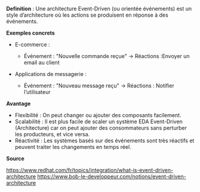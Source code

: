 **Definition** : Une architecture Event-Driven (ou orientée événements) est un style d’architecture où les actions se produisent en réponse à des événements.


**Exemples concrets**

- E-commerce :
  - Événement : "Nouvelle commande reçue" -> Réactions :Envoyer un email au client

- Applications de messagerie :
  - Événement : "Nouveau message reçu" -> Réactions : Notifier l’utilisateur

**Avantage**
- Flexibilité : On peut changer ou ajouter des composants facilement.
- Scalabilité : Il est plus facile de scaler un système EDA Event-Driven (Architecture) car on peut ajouter des consommateurs sans perturber les producteurs, et vice versa.
- Réactivité : Les systèmes basés sur des événements sont très réactifs et peuvent traiter les changements en temps réel.

**Source**

https://www.redhat.com/fr/topics/integration/what-is-event-driven-architecture 
https://www.bob-le-developpeur.com/notions/event-driven-architecture 




